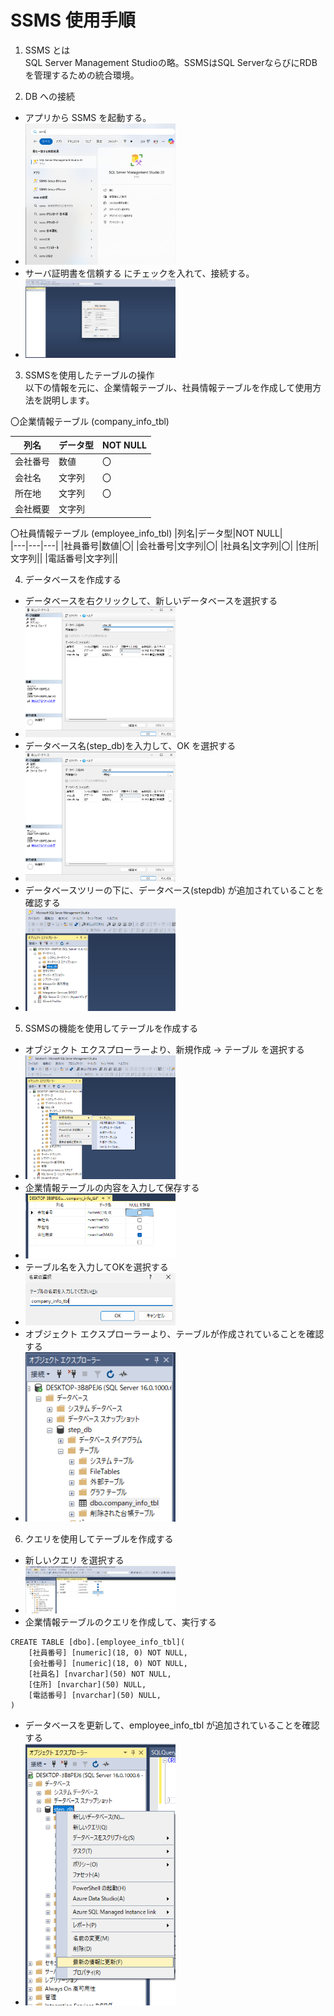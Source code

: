 # SSMS 使用手順
1. SSMS とは  
SQL Server Management Studioの略。SSMSはSQL ServerならびにRDBを管理するための統合環境。

2. DB への接続
- アプリから SSMS を起動する。 
 - <img src="images/ssms_manual_01.png" width="50%">
- サーバ証明書を信頼する にチェックを入れて、接続する。 
 - <img src="images/ssms_manual_02.png" width="50%">

3. SSMSを使用したテーブルの操作  
以下の情報を元に、企業情報テーブル、社員情報テーブルを作成して使用方法を説明します。  

〇企業情報テーブル (company_info_tbl)

|列名|データ型|NOT NULL|  
|---|---|---|
|会社番号|数値|〇|
|会社名|文字列|〇|
|所在地|文字列|〇|
|会社概要|文字列||

〇社員情報テーブル (employee_info_tbl)
|列名|データ型|NOT NULL|  
|---|---|---|
|社員番号|数値|〇|
|会社番号|文字列|〇|
|社員名|文字列|〇|
|住所|文字列||
|電話番号|文字列||  

4. データベースを作成する
- データベースを右クリックして、新しいデータベースを選択する 
 - <img src="images/ssms_manual_03.png" width="50%">
- データベース名(step_db)を入力して、OK を選択する 
 - <img src="images/ssms_manual_04.png" width="50%">
- データベースツリーの下に、データベース(stepdb) が追加されていることを確認する 
 - <img src="images/ssms_manual_05.png" width="50%">

5. SSMSの機能を使用してテーブルを作成する
- オブジェクト エクスプローラーより、新規作成 → テーブル を選択する
 - <img src="images/ssms_manual_06.png" width="50%">
- 企業情報テーブルの内容を入力して保存する
 - <img src="images/ssms_manual_07.png" width="50%">
- テーブル名を入力してOKを選択する
 - <img src="images/ssms_manual_08.png" width="50%">
- オブジェクト エクスプローラーより、テーブルが作成されていることを確認する
 - <img src="images/ssms_manual_09.png" width="50%">

6. クエリを使用してテーブルを作成する
- 新しいクエリ を選択する
 - <img src="images/ssms_manual_10.png" width="50%">
- 企業情報テーブルのクエリを作成して、実行する
```
CREATE TABLE [dbo].[employee_info_tbl](
	[社員番号] [numeric](18, 0) NOT NULL,
	[会社番号] [numeric](18, 0) NOT NULL,
	[社員名] [nvarchar](50) NOT NULL,
	[住所] [nvarchar](50) NULL,
    [電話番号] [nvarchar](50) NULL,
)
```
- データベースを更新して、employee_info_tbl が追加されていることを確認する
 - <img src="images/ssms_manual_12.png" width="50%">




